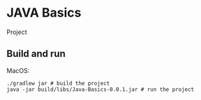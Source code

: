 # JAVA Basics
Project

## Build and run 

MacOS:
```Shell
./gradlew jar # build the project 
java -jar build/libs/Java-Basics-0.0.1.jar # run the project   
```
